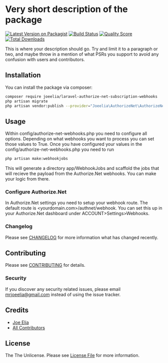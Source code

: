 # Very short description of the package

[![Latest Version on Packagist](https://img.shields.io/packagist/v/joeelia/authorize-net.svg?style=flat-square)](https://packagist.org/packages/joeelia/laravel-authorize-net-subscription-webhooks)
[![Build Status](https://img.shields.io/travis/joeelia/authorize-net/master.svg?style=flat-square)](https://travis-ci.org/joeelia/laravel-authorize-net-subscription-webhooks)
[![Quality Score](https://img.shields.io/scrutinizer/g/joeelia/authorize-net.svg?style=flat-square)](https://scrutinizer-ci.com/g/joeelia/laravel-authorize-net-subscription-webhooks)
[![Total Downloads](https://img.shields.io/packagist/dt/joeelia/authorize-net.svg?style=flat-square)](https://packagist.org/packages/joeelia/laravel-authorize-net-subscription-webhooks)

This is where your description should go. Try and limit it to a paragraph or two, and maybe throw in a mention of what PSRs you support to avoid any confusion with users and contributors.

## Installation

You can install the package via composer:

```bash
composer require joeelia/laravel-authorize-net-subscription-webhooks
php artisan migrate
php artisan vendor:publish --provider="Joeelia\AuthorizeNet\AuthorizeNetServiceProvider" --tag="config"
```

## Usage
Within config/authorize-net-webhooks.php you need to configure all options. Depending on what webhooks you want to process you can set those values to True.
Once you have configured your values in the config/authorize-net-webhooks.php you need to run 
```bash
php artisan make:webhookjobs
```
This will generate a directory app/WebhookJobs and scaffold the jobs that will recieve the payload from the Authorize.Net webhooks. You can make your logic from there.

### Configure Authorize.Net
In Authorize.Net settings you need to setup your webhook route. The default route is <yourdomain.com>/authnet/webhook. You can set this up in your Authorize.Net dashboard under ACCOUNT>Settings>Webhooks.

### Changelog

Please see [CHANGELOG](CHANGELOG.md) for more information what has changed recently.

## Contributing

Please see [CONTRIBUTING](CONTRIBUTING.md) for details.

### Security

If you discover any security related issues, please email mrjoeelia@gmail.com instead of using the issue tracker.

## Credits

- [Joe Elia](https://github.com/joeelia)
- [All Contributors](../../contributors)

## License

The The Unlicense. Please see [License File](LICENSE.md) for more information.
